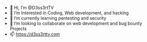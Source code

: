 - 👋 Hi, I’m @D3ss3rtTV
- 👀 I’m Interested in Coding, Web development, and hacking
- 🌱 I’m currently learning pentesting and security
- 💞️ I’m looking to collaborate on web development and bug bounty
Projects
- 📫 https://d3ss3rttv.com

<!---
D3ss3rtTV/D3ss3rtTV is a ✨ special ✨ repository because its `README.md` (this file) appears on your GitHub profile.
You can click the Preview link to take a look at your changes.
--->
